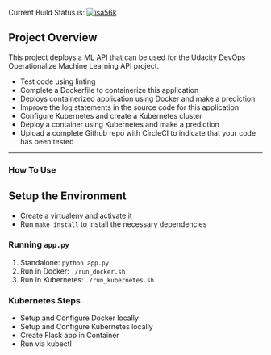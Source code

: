 Current Build Status is: [![isa56k](https://circleci.com/gh/isa56k/UdacityOperationalizeMachineLearning.svg?style=svg)](https://app.circleci.com/pipelines/github/isa56k/UdacityOperationalizeMachineLearning)

## Project Overview

This project deploys a ML API that can be used for the Udacity DevOps Operationalize Machine Learning API project.

* Test code using linting
* Complete a Dockerfile to containerize this application
* Deploys containerized application using Docker and make a prediction
* Improve the log statements in the source code for this application
* Configure Kubernetes and create a Kubernetes cluster
* Deploy a container using Kubernetes and make a prediction
* Upload a complete Github repo with CircleCI to indicate that your code has been tested

---
### How To Use
## Setup the Environment

* Create a virtualenv and activate it
* Run `make install` to install the necessary dependencies

### Running `app.py`

1. Standalone:  `python app.py`
2. Run in Docker:  `./run_docker.sh`
3. Run in Kubernetes:  `./run_kubernetes.sh`

### Kubernetes Steps

* Setup and Configure Docker locally
* Setup and Configure Kubernetes locally
* Create Flask app in Container
* Run via kubectl
